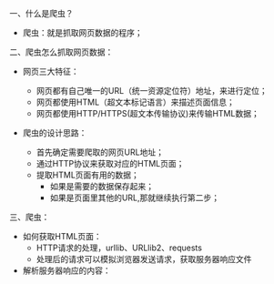 一、什么是爬虫？  
  - 爬虫：就是抓取网页数据的程序；
  
二、爬虫怎么抓取网页数据：  
  - 网页三大特征：  
    - 网页都有自己唯一的URL（统一资源定位符）地址，来进行定位；  
    - 网页都使用HTML（超文本标记语言）来描述页面信息；   
    - 网页都使用HTTP/HTTPS(超文本传输协议)来传输HTML数据；
    
  - 爬虫的设计思路：
    - 首先确定需要爬取的网页URL地址；  
    - 通过HTTP协议来获取对应的HTML页面；    
    - 提取HTML页面有用的数据；  
      - 如果是需要的数据保存起来；  
      - 如果是页面里其他的URL,那就继续执行第二步；  
      
三、爬虫：
  - 如何获取HTML页面：
    - HTTP请求的处理，urllib、URLlib2、requests  
    - 处理后的请求可以模拟浏览器发送请求，获取服务器响应文件  
  - 解析服务器响应的内容：  
  
